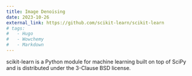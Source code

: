 ```yaml
---
title: Image Denoising
date: 2023-10-26
external_link: https://github.com/scikit-learn/scikit-learn
# tags:
#   - Hugo
#   - Wowchemy
#   - Markdown
---
```


scikit-learn is a Python module for machine learning built on top of SciPy and is distributed under the 3-Clause BSD license.

<!--more-->
